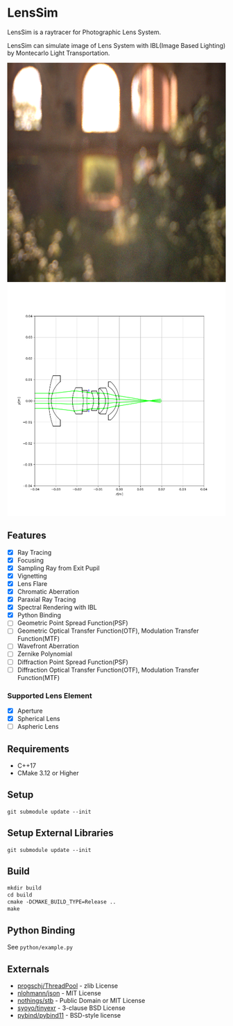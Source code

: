 # LensSim

LensSim is a raytracer for Photographic Lens System.

LensSim can simulate image of Lens System with IBL(Image Based Lighting) by Montecarlo Light Transportation.

![](img.png)
![](img2.png)

## Features

- [x] Ray Tracing
- [x] Focusing
- [x] Sampling Ray from Exit Pupil
- [x] Vignetting
- [x] Lens Flare
- [x] Chromatic Aberration
- [x] Paraxial Ray Tracing
- [x] Spectral Rendering with IBL
- [x] Python Binding
- [ ] Geometric Point Spread Function(PSF)
- [ ] Geometric Optical Transfer Function(OTF), Modulation Transfer Function(MTF)
- [ ] Wavefront Aberration
- [ ] Zernike Polynomial
- [ ] Diffraction Point Spread Function(PSF)
- [ ] Diffraction Optical Transfer Function(OTF), Modulation Transfer Function(MTF)

### Supported Lens Element

- [x] Aperture
- [x] Spherical Lens
- [ ] Aspheric Lens

## Requirements

* C++17
* CMake 3.12 or Higher

## Setup

```
git submodule update --init
```

## Setup External Libraries
```
git submodule update --init
```

## Build

```
mkdir build
cd build
cmake -DCMAKE_BUILD_TYPE=Release ..
make
```
## Python Binding

See `python/example.py`


## Externals

* [progschj/ThreadPool](https://github.com/progschj/ThreadPool) - zlib License
* [nlohmann/json](https://github.com/nlohmann/json) - MIT License
* [nothings/stb](https://github.com/nothings/stb) - Public Domain or MIT License 
* [syoyo/tinyexr](https://github.com/syoyo/tinyexr) - 3-clause BSD License
* [pybind/pybind11](https://github.com/pybind/pybind11) - BSD-style license 
